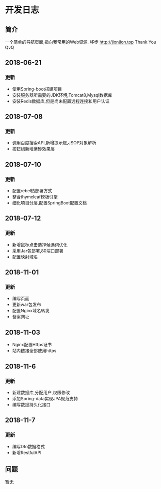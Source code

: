 # 开发日志
## 简介
一个简单的导航页面,指向我常用的Web资源.
移步 http://jionjion.top
Thank You QvQ  


## 2018-06-21
### 更新
- 使用Spring-boot搭建项目
- 安装服务器所需要的JDK环境,Tomcat8,Mysql数据库
- 安装Redis数据库,但是尚未配置远程连接和用户认证


## 2018-07-08
### 更新
- 调用百度搜索API,新增提示框,JSOP对象解析
- 按钮组新增磨砂效果层

## 2018-07-10
### 更新
- 配置rebel热部署方式
- 整合thymeleaf模板引擎
- 细化项目分层,配置SpringBoot配置文档 

## 2018-07-12
### 更新
- 新增鼠标点击选择候选词优化
- 采用Jar包部署,80端口部署
- 配置映射域名

## 2018-11-01
### 更新
- 编写页面
- 更新war包发布
- 配置Nginx域名转发
- 备案网址

## 2018-11-03
- Nginx配置Https证书
- 站内链接全部使用https

## 2018-11-6
### 更新
- 新建数据库,分配用户,权限修改
- 添加Spring-data实现JPA规范支持
- 编写数据持久化接口

## 2018-11-7
### 更新
- 编写Dto数据格式
- 新增RestfulAPI

## 问题
暂无

